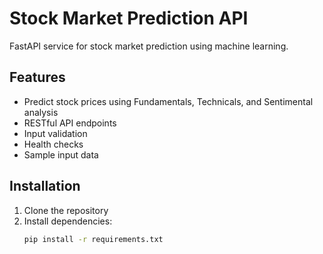 # Stock Market Prediction API

FastAPI service for stock market prediction using machine learning.

## Features

- Predict stock prices using Fundamentals, Technicals, and Sentimental analysis
- RESTful API endpoints
- Input validation
- Health checks
- Sample input data

## Installation

1. Clone the repository
2. Install dependencies:
   ```bash
   pip install -r requirements.txt